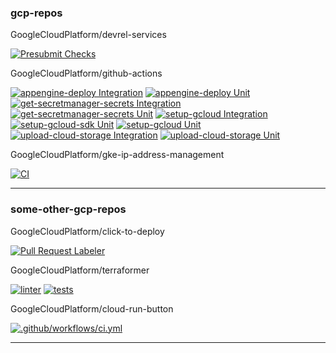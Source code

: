 ### gcp-repos

GoogleCloudPlatform/devrel-services

[![Presubmit Checks](https://github.com/GoogleCloudPlatform/devrel-services/workflows/Presubmit%20Checks/badge.svg)](https://github.com/GoogleCloudPlatform/devrel-services/actions?query=workflow:"Presubmit%20Checks") 

GoogleCloudPlatform/github-actions

[![appengine-deploy Integration](https://github.com/GoogleCloudPlatform/github-actions/workflows/appengine-deploy%20Integration/badge.svg)](https://github.com/GoogleCloudPlatform/github-actions/actions?query=workflow:"appengine-deploy%20Integration") [![appengine-deploy Unit](https://github.com/GoogleCloudPlatform/github-actions/workflows/appengine-deploy%20Unit/badge.svg)](https://github.com/GoogleCloudPlatform/github-actions/actions?query=workflow:"appengine-deploy%20Unit") [![get-secretmanager-secrets Integration](https://github.com/GoogleCloudPlatform/github-actions/workflows/get-secretmanager-secrets%20Integration/badge.svg)](https://github.com/GoogleCloudPlatform/github-actions/actions?query=workflow:"get-secretmanager-secrets%20Integration") [![get-secretmanager-secrets Unit](https://github.com/GoogleCloudPlatform/github-actions/workflows/get-secretmanager-secrets%20Unit/badge.svg)](https://github.com/GoogleCloudPlatform/github-actions/actions?query=workflow:"get-secretmanager-secrets%20Unit") [![setup-gcloud Integration](https://github.com/GoogleCloudPlatform/github-actions/workflows/setup-gcloud%20Integration/badge.svg)](https://github.com/GoogleCloudPlatform/github-actions/actions?query=workflow:"setup-gcloud%20Integration") [![setup-gcloud-sdk Unit](https://github.com/GoogleCloudPlatform/github-actions/workflows/setup-gcloud-sdk%20Unit/badge.svg)](https://github.com/GoogleCloudPlatform/github-actions/actions?query=workflow:"setup-gcloud-sdk%20Unit") [![setup-gcloud Unit](https://github.com/GoogleCloudPlatform/github-actions/workflows/setup-gcloud%20Unit/badge.svg)](https://github.com/GoogleCloudPlatform/github-actions/actions?query=workflow:"setup-gcloud%20Unit") [![upload-cloud-storage Integration](https://github.com/GoogleCloudPlatform/github-actions/workflows/upload-cloud-storage%20Integration/badge.svg)](https://github.com/GoogleCloudPlatform/github-actions/actions?query=workflow:"upload-cloud-storage%20Integration") [![upload-cloud-storage Unit](https://github.com/GoogleCloudPlatform/github-actions/workflows/upload-cloud-storage%20Unit/badge.svg)](https://github.com/GoogleCloudPlatform/github-actions/actions?query=workflow:"upload-cloud-storage%20Unit") 

GoogleCloudPlatform/gke-ip-address-management

[![CI](https://github.com/GoogleCloudPlatform/gke-ip-address-management/workflows/CI/badge.svg)](https://github.com/GoogleCloudPlatform/gke-ip-address-management/actions?query=workflow:"CI") 

---

### some-other-gcp-repos

GoogleCloudPlatform/click-to-deploy

[![Pull Request Labeler](https://github.com/GoogleCloudPlatform/click-to-deploy/workflows/Pull%20Request%20Labeler/badge.svg)](https://github.com/GoogleCloudPlatform/click-to-deploy/actions?query=workflow:"Pull%20Request%20Labeler") 

GoogleCloudPlatform/terraformer

[![linter](https://github.com/GoogleCloudPlatform/terraformer/workflows/linter/badge.svg)](https://github.com/GoogleCloudPlatform/terraformer/actions?query=workflow:"linter") [![tests](https://github.com/GoogleCloudPlatform/terraformer/workflows/tests/badge.svg)](https://github.com/GoogleCloudPlatform/terraformer/actions?query=workflow:"tests") 

GoogleCloudPlatform/cloud-run-button

[![.github/workflows/ci.yml](https://github.com/GoogleCloudPlatform/cloud-run-button/workflows/.github%2Fworkflows%2Fci.yml/badge.svg)](https://github.com/GoogleCloudPlatform/cloud-run-button/actions?query=workflow:".github%2Fworkflows%2Fci.yml") 

---


